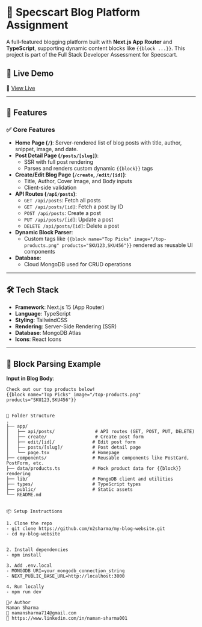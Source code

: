 # 📝 Specscart Blog Platform Assignment

A full-featured blogging platform built with **Next.js App Router** and **TypeScript**, supporting dynamic content blocks like `{{block ...}}`. This project is part of the Full Stack Developer Assessment for Specscart.

## 🚀 Live Demo

🔗 [View Live](https://my-blog-website-qik8.vercel.app/)

---

## 📌 Features

### ✅ Core Features

- **Home Page (`/`)**: Server-rendered list of blog posts with title, author, snippet, image, and date.
- **Post Detail Page (`/posts/[slug]`)**:
  - SSR with full post rendering
  - Parses and renders custom dynamic `{{block}}` tags
- **Create/Edit Blog Page (`/create`, `/edit/[id]`)**:
  - Title, Author, Cover Image, and Body inputs
  - Client-side validation
- **API Routes (`/api/posts`)**:
  - `GET /api/posts`: Fetch all posts
  - `GET /api/posts/[id]`: Fetch a post by ID
  - `POST /api/posts`: Create a post
  - `PUT /api/posts/[id]`: Update a post
  - `DELETE /api/posts/[id]`: Delete a post
- **Dynamic Block Parser**:
  - Custom tags like `{{block name="Top Picks" image="/top-products.png" products="SKU123,SKU456"}}` rendered as reusable UI components
- **Database**:
  - Cloud MongoDB used for CRUD operations

---

## 🛠 Tech Stack

- **Framework**: Next.js 15 (App Router)
- **Language**: TypeScript
- **Styling**: TailwindCSS
- **Rendering**: Server-Side Rendering (SSR)
- **Database**: MongoDB Atlas
- **Icons**: React Icons

---

## 🧠 Block Parsing Example

**Input in Blog Body**:

```text
Check out our top products below!
{{block name="Top Picks" image="/top-products.png" products="SKU123,SKU456"}}


📁 Folder Structure
.
├── app/
│   ├── api/posts/               # API routes (GET, POST, PUT, DELETE)
│   ├── create/                  # Create post form
│   ├── edit/[id]/              # Edit post form
│   ├── posts/[slug]/           # Post detail page
│   └── page.tsx                # Homepage
├── components/                 # Reusable components like PostCard, PostForm, etc.
├── data/products.ts            # Mock product data for {{block}} rendering
├── lib/                        # MongoDB client and utilities
├── types/                      # TypeScript types
├── public/                     # Static assets
└── README.md


📦 Setup Instructions

1. Clone the repo
- git clone https://github.com/n2sharma/my-blog-website.git
- cd my-blog-website


2. Install dependencies
- npm install

3. Add .env.local
- MONGODB_URI=your_mongodb_connection_string
- NEXT_PUBLIC_BASE_URL=http://localhost:3000

4. Run locally
- npm run dev

🙋‍♂️ Author
Naman Sharma
📧 namansharma714@gmail.com
🔗 https://www.linkedin.com/in/naman-sharma001
```

